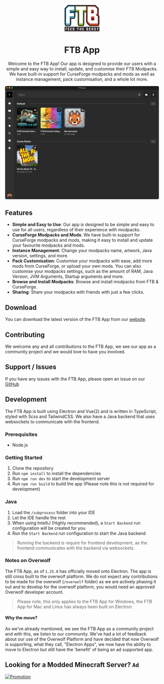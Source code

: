 <p align="center"><img src="./public/assets/images/branding/ftb-logo-full.svg" height="90" /></p>
<h1 align="center">FTB App</h1>

<p align="center">Welcome to the FTB App! Our app is designed to provide our users with a simple and easy way to install, update, and customise their FTB Modpacks. We have built-in support for CurseForge modpacks and mods as well as instance management, pack customisation, and a whole lot more.</p>

![FTB App](./.github/assets/ftb-app-preview.webp "FTB App")

## Features

- **Simple and Easy to Use**: Our app is designed to be simple and easy to use for all users, regardless of their experience with modpacks.
- **CurseForge Modpacks and Mods**: We have built-in support for CurseForge modpacks and mods, making it easy to install and update your favourite modpacks and mods.
- **Instance Management**: Change your modpacks name, artwork, Java version, settings, and more.
- **Pack Customisation**: Customise your modpacks with ease, add more mods from CurseForge, or upload your own mods. You can also customise your modpacks settings, such as the amount of RAM, Java Version, JVM Arguments, Startup arguments and more.
- **Browse and Install Modpacks**: Browse and install modpacks from FTB & CurseForge.
- **Sharing**: Share your modpacks with friends with just a few clicks.

## Download

You can download the latest version of the FTB App from our [website](https://feed-the-beast.com/app).

## Contributing

We welcome any and all contributions to the FTB App, we see our app as a community project and we would love to have you involved.

## Support / Issues

If you have any issues with the FTB App, please open an issue on our [GitHub](https://github.com/ftbteam/ftb-app)

## Development

The FTB App is built using Electron and Vue(2) and is written in TypeScript, styled with Scss and TailwindCSS. We also have a Java backend that uses websockets to communicate with the frontend.

### Prerequisites

- Node.js

### Getting Started

1. Clone the repository
2. Run `npm install` to install the dependencies
3. Run `npm run dev` to start the development server
4. Run `npm run build` to build the app (Please note this is not required for development)

### Java

1. Load the `/subprocess` folder into your IDE
2. Let the IDE handle the rest
3. When using IntelliJ (Highly recommended), a `Start Backend` run configuration will be created for you
4. Run the `Start Backend` run configuration to start the Java backend

> Running the backend is require for frontend development, as the frontend communicates with the backend via websockets.

### Notes on Overwolf

The FTB App, as of `1.25.0` has officially moved onto Electron. The app is still cross built to the overwolf platform. We do not expect any contributions to be made for the overwolf (`/overwolf` folder) as we are actively phasing it out and to develop for the overwolf platform, you would need an approved Overwolf developer account.

> Please note, this only applies to the FTB App for Windows, the FTB App for Mac and Linux has always been built on Electron.

#### Why the move?

As we've already mentioned, we see the FTB App as a community project and with this, we listen to our community. We've had a lot of feedback about our use of the Overwolf Platform and have decided that now Overwolf is supporting, what they call, "Electron Apps", we now have the ability to move to Electron but still have the 'benefit' of being an ad supported app.

## Looking for a Modded Minecraft Server? `Ad`

[![Promotion](https://cdn.feed-the-beast.com/assets/promo/ftb-bh-promo-large.png)](https://bisecthosting.com/ftb)